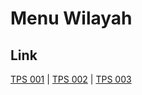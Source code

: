 # Menu Wilayah

## Link

[TPS 001](https://github.com/gigit-pemilu/pemilu-2024-94-papua-tengah/tree/main/pilpres/hitung-suara/sub/94-papua-tengah/sub/04-mimika/sub/13-kwamki-narama/sub/2005-bintang-lima/sub/001-tps)
 | 
[TPS 002](https://github.com/gigit-pemilu/pemilu-2024-94-papua-tengah/tree/main/pilpres/hitung-suara/sub/94-papua-tengah/sub/04-mimika/sub/13-kwamki-narama/sub/2005-bintang-lima/sub/002-tps)
 | 
[TPS 003](https://github.com/gigit-pemilu/pemilu-2024-94-papua-tengah/tree/main/pilpres/hitung-suara/sub/94-papua-tengah/sub/04-mimika/sub/13-kwamki-narama/sub/2005-bintang-lima/sub/003-tps)

